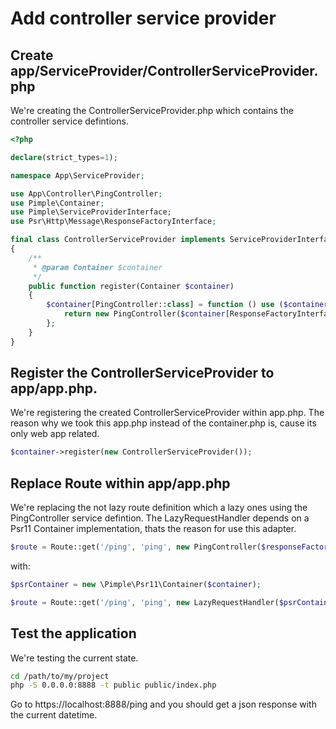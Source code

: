 # Add controller service provider

## Create app/ServiceProvider/ControllerServiceProvider.php

We're creating the ControllerServiceProvider.php which contains the controller service defintions.

```php
<?php

declare(strict_types=1);

namespace App\ServiceProvider;

use App\Controller\PingController;
use Pimple\Container;
use Pimple\ServiceProviderInterface;
use Psr\Http\Message\ResponseFactoryInterface;

final class ControllerServiceProvider implements ServiceProviderInterface
{
    /**
     * @param Container $container
     */
    public function register(Container $container)
    {
        $container[PingController::class] = function () use ($container) {
            return new PingController($container[ResponseFactoryInterface::class]);
        };
    }
}
```

## Register the ControllerServiceProvider to app/app.php.

We're registering the created ControllerServiceProvider within app.php.
The reason why we took this app.php instead of the container.php is, cause its only web app related.

```php
$container->register(new ControllerServiceProvider());
```

## Replace Route within app/app.php

We're replacing the not lazy route definition which a lazy ones using the PingController service defintion.
The LazyRequestHandler depends on a Psr11 Container implementation, thats the reason for use this adapter.

```php
$route = Route::get('/ping', 'ping', new PingController($responseFactory));
```

with:

```php
$psrContainer = new \Pimple\Psr11\Container($container);

$route = Route::get('/ping', 'ping', new LazyRequestHandler($psrContainer, PingController::class));
```

## Test the application

We're testing the current state.

```bash
cd /path/to/my/project
php -S 0.0.0.0:8888 -t public public/index.php
```

Go to https://localhost:8888/ping and you should get a json response with the current datetime.
